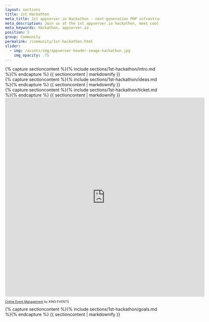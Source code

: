 ```yaml
---
layout: sections
title: 1st Hackathon
meta_title: 1st appserver.io Hackathon - next-generation PHP infrastructure
meta_description: Join us at the 1st appserver.io hackathon, meet cool people and help us to build really cool and helpful stuff based on or within appserver.io.
meta_keywords: Hackathon, appserver.io
position: 5
group: Community
permalink: /community/1st-hackathon.html
slider:
  - img: /assets/img/appserver-header-image-hackathon.jpg
    img_opacity: .75
---
```


<section class="grey">
<div class="container">
{% capture sectioncontent %}{% include sections/1st-hackathon/intro.md %}{% endcapture %}
{{ sectioncontent | markdownify }}
</div>
</section>

<section class="grey">
<div class="container">
{% capture sectioncontent %}{% include sections/1st-hackathon/ideas.md %}{% endcapture %}
{{ sectioncontent | markdownify }}
</div>
</section>

<section class="grey">
<div class="container">
{% capture sectioncontent %}{% include sections/1st-hackathon/ticket.md %}{% endcapture %}
{{ sectioncontent | markdownify }}
<script type="text/javascript" src="https://de.amiando.com/resources/js/amiandoExport.js"></script><iframe src="https://de.amiando.com/1645333-98b63341.html?viewType=iframe&distributionChannel=CHANNEL_IFRAME&panelId=2791009&useDefaults=false&resizeIFrame=true" frameborder="0" width="650px" height="650px" id="_amiandoIFrame2791009"><p>Diese Seite benötigt die Unterstützung von Frames durch Ihren Browser. Bitte nutzen Sie einen Browser, der die Darstellung von Frames unterstützt, damit das amiando Ticketvorverkauf Widget angezeigt werden kann.</p><p>Probieren Sie die amiando <a href="http://de.amiando.com/features.html">online Registrierung</a> noch heute aus.</p></iframe><p style="text-align: left; font-size:10px;"><a href="http://de.amiando.com?viralRefId=1645333-98b63341&utm_campaign=ev-1645333-98b63341&utm_medium=viral&utm_source=EventWebsite&utm_content=TextLinkBottom&utm_term=text-link" target="_blank" alt="Online Event Management" title="Online Event Management" >Online Event Management</a> by XING EVENTS</p>
</div>
</section>

<section class="grey">
<div class="container">
{% capture sectioncontent %}{% include sections/1st-hackathon/goals.md %}{% endcapture %}
{{ sectioncontent | markdownify }}
</div>
</section>
